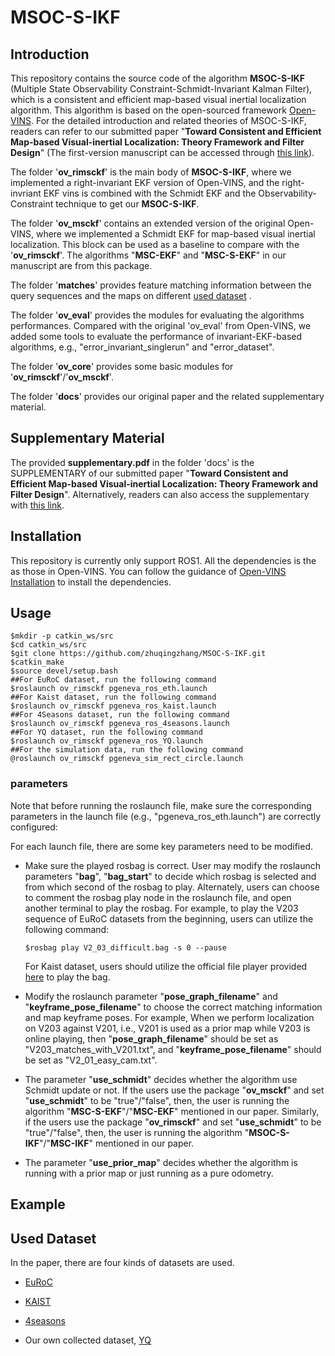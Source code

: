 # MSOC-S-IKF

## Introduction

This repository contains the source code of the algorithm __MSOC-S-IKF__ (Multiple State Observability Constraint-Schmidt-Invariant Kalman Filter), which is a consistent and efficient map-based visual inertial localization algorithm. This algorithm is based on the open-sourced framework [Open-VINS](https://github.com/rpng/open_vins). For the detailed introduction and related theories of MSOC-S-IKF, readers can refer to our submitted paper "__Toward Consistent and Efficient Map-based Visual-inertial Localization: Theory Framework and Filter Design__" (The first-version manuscript can be accessed through [this link](https://arxiv.org/abs/2204.12108)).

The folder '__ov_rimsckf__' is the main body of __MSOC-S-IKF__, where we implemented a right-invariant EKF version of Open-VINS, and the right-invriant EKF vins is combined with the Schmidt EKF and the Observability-Constraint technique to get our __MSOC-S-IKF__. 

The folder '**ov_msckf**' contains an extended version of  the original Open-VINS, where we implemented a Schmidt EKF for  map-based visual inertial localization. This block can be used as a baseline to compare with the '**ov_rimsckf**'. The algorithms "**MSC-EKF**" and "**MSC-S-EKF**" in our manuscript are from this package.

The folder '**matches**' provides feature matching information between the query sequences and the maps on  different [used dataset](#dataset) . 

The folder '**ov_eval**' provides the modules for evaluating the algorithms performances. Compared with the original 'ov_eval' from Open-VINS, we added some tools to evaluate the performance of invariant-EKF-based algorithms, e.g., "error_invariant_singlerun" and "error_dataset". 

The folder '**ov_core**' provides some basic modules for '**ov_rimsckf**'/'**ov_msckf**'. 

The folder '**docs**' provides our original paper and the related supplementary material.

## Supplementary Material

The provided **supplementary.pdf** in the folder 'docs' is the SUPPLEMENTARY of our submitted paper "**Toward Consistent and Efficient Map-based Visual-inertial Localization: Theory Framework and Filter Design**". Alternatively, readers can also access the supplementary with [this link](https://drive.google.com/file/d/1TID9CVy3xAso9vs05qDj3s5gU1TJQBwh/view?usp=sharing).  

## Installation
This repository is currently only support ROS1. All the dependencies is the as those in Open-VINS. You can follow the guidance of [Open-VINS Installation](https://docs.openvins.com/gs-installing.html) to install the dependencies.


## Usage

```
$mkdir -p catkin_ws/src
$cd catkin_ws/src
$git clone https://github.com/zhuqingzhang/MSOC-S-IKF.git
$catkin_make
$source devel/setup.bash
##For EuRoC dataset, run the following command
$roslaunch ov_rimsckf pgeneva_ros_eth.launch
##For Kaist dataset, run the following command
$roslaunch ov_rimsckf pgeneva_ros_kaist.launch
##For 4Seasons dataset, run the following command
$roslaunch ov_rimsckf pgeneva_ros_4seasons.launch
##For YQ dataset, run the following command
$roslaunch ov_rimsckf pgeneva_ros_YQ.launch
##For the simulation data, run the following command
@roslaunch ov_rimsckf pgeneva_sim_rect_circle.launch
```

### parameters

Note that before running the roslaunch file, make sure the corresponding parameters in the launch file (e.g., "pgeneva_ros_eth.launch") are correctly configured:

For each launch file, there are some key parameters need to be modified. 

* Make sure the played rosbag is correct.  User may modify the roslaunch parameters "**bag**", "**bag_start**" to decide which rosbag is selected and from which second of the rosbag to play. Alternately, users can choose to comment the rosbag play node in the roslaunch file, and open another terminal to play the rosbag. For example, to play the V203 sequence of EuRoC datasets from the beginning, users can utilize the following command:

  ```
  $rosbag play V2_03_difficult.bag -s 0 --pause
  ```

  For Kaist dataset, users should utilize the official file player provided [here](https://github.com/irapkaist/file_player) to play the bag.

* Modify the roslaunch parameter "**pose_graph_filename**" and "**keyframe_pose_filename**" to choose the correct matching information and map keyframe poses. For example, When we perform localization on V203 against V201, i.e.,  V201 is used as a prior map while V203 is online playing, then "**pose_graph_filename**" should be set as "V203_matches_with_V201.txt", and "**keyframe_pose_filename**" should be set as "V2_01_easy_cam.txt". 

* The parameter "**use_schmidt**" decides whether the algorithm use Schmidt update or not.  If the users use the package "**ov_msckf**" and set "**use_schmidt**" to be "true"/"false", then, the user is running the algorithm "**MSC-S-EKF**"/"**MSC-EKF**" mentioned in our paper. Similarly, if the users use the package "**ov_rimsckf**" and set "**use_schmidt**" to be "true"/"false", then, the user is running the algorithm "**MSOC-S-IKF**"/"**MSC-IKF**" mentioned in our paper. 

* The parameter "**use_prior_map**" decides whether the algorithm is running with a prior map or just running as a pure odometry.



## Example




## <span id="dataset">Used Dataset</span>

In the paper, there are four kinds of datasets are used.

- [EuRoC](https://projects.asl.ethz.ch/datasets/doku.php?id=kmavvisualinertialdatasets)

- [KAIST](https://sites.google.com/view/complex-urban-dataset)

- [4seasons](https://www.4seasons-dataset.com)

- Our own collected dataset, [YQ](https://www.aliyundrive.com/s/GqAnikLnb7k)

